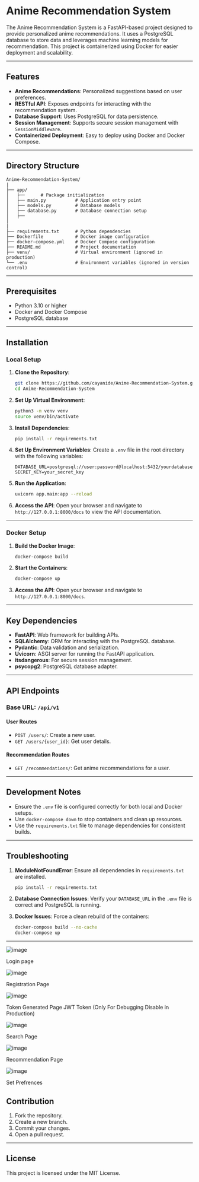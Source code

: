 # Anime Recommendation System

The Anime Recommendation System is a FastAPI-based project designed to provide personalized anime recommendations. It uses a PostgreSQL database to store data and leverages machine learning models for recommendation. This project is containerized using Docker for easier deployment and scalability.

---

## Features

- **Anime Recommendations**: Personalized suggestions based on user preferences.
- **RESTful API**: Exposes endpoints for interacting with the recommendation system.
- **Database Support**: Uses PostgreSQL for data persistence.
- **Session Management**: Supports secure session management with `SessionMiddleware`.
- **Containerized Deployment**: Easy to deploy using Docker and Docker Compose.

---

## Directory Structure

```
Anime-Recommendation-System/
|
├── app/
│   ├──      # Package initialization
│   ├── main.py           # Application entry point
│   ├── models.py         # Database models
│   ├── database.py       # Database connection setup       
│   ├── 
│  
|
├── requirements.txt      # Python dependencies
├── Dockerfile            # Docker image configuration
├── docker-compose.yml    # Docker Compose configuration
├── README.md             # Project documentation
├── venv/                 # Virtual environment (ignored in production)
└── .env                  # Environment variables (ignored in version control)
```

---

## Prerequisites

- Python 3.10 or higher
- Docker and Docker Compose
- PostgreSQL database

---

## Installation

### Local Setup

1. **Clone the Repository**:
   ```bash
   git clone https://github.com/cayanide/Anime-Recommendation-System.git
   cd Anime-Recommendation-System
   ```

2. **Set Up Virtual Environment**:
   ```bash
   python3 -m venv venv
   source venv/bin/activate
   ```

3. **Install Dependencies**:
   ```bash
   pip install -r requirements.txt
   ```

4. **Set Up Environment Variables**:
   Create a `.env` file in the root directory with the following variables:
   ```env
   DATABASE_URL=postgresql://user:password@localhost:5432/yourdatabase
   SECRET_KEY=your_secret_key
   ```

5. **Run the Application**:
   ```bash
   uvicorn app.main:app --reload
   ```

6. **Access the API**:
   Open your browser and navigate to `http://127.0.0.1:8000/docs` to view the API documentation.

---

### Docker Setup

1. **Build the Docker Image**:
   ```bash
   docker-compose build
   ```

2. **Start the Containers**:
   ```bash
   docker-compose up
   ```

3. **Access the API**:
   Open your browser and navigate to `http://127.0.0.1:8000/docs`.

---

## Key Dependencies

- **FastAPI**: Web framework for building APIs.
- **SQLAlchemy**: ORM for interacting with the PostgreSQL database.
- **Pydantic**: Data validation and serialization.
- **Uvicorn**: ASGI server for running the FastAPI application.
- **itsdangerous**: For secure session management.
- **psycopg2**: PostgreSQL database adapter.

---

## API Endpoints

### Base URL: `/api/v1`

#### User Routes
- `POST /users/`: Create a new user.
- `GET /users/{user_id}`: Get user details.

#### Recommendation Routes
- `GET /recommendations/`: Get anime recommendations for a user.

---

## Development Notes

- Ensure the `.env` file is configured correctly for both local and Docker setups.
- Use `docker-compose down` to stop containers and clean up resources.
- Use the `requirements.txt` file to manage dependencies for consistent builds.

---

## Troubleshooting

1. **ModuleNotFoundError**:
   Ensure all dependencies in `requirements.txt` are installed.
   ```bash
   pip install -r requirements.txt
   ```

2. **Database Connection Issues**:
   Verify your `DATABASE_URL` in the `.env` file is correct and PostgreSQL is running.

3. **Docker Issues**:
   Force a clean rebuild of the containers:
   ```bash
   docker-compose build --no-cache
   docker-compose up
   ```

---


![image](https://github.com/user-attachments/assets/2399dd09-eb51-42bb-b6b9-4079318d8d3d)

Login page 

![image](https://github.com/user-attachments/assets/f05de0db-33bc-4c46-bfde-e422abef9f76)

Registration Page

![image](https://github.com/user-attachments/assets/dcc76b34-fae6-4380-96d4-8a7b885d9dfc)


Token Generated Page JWT Token (Only For Debugging Disable in Production)

![image](https://github.com/user-attachments/assets/1943b9ec-218d-4788-8849-210cc9dac32e)

Search Page 

![image](https://github.com/user-attachments/assets/c412e663-a8f1-4c0c-94d2-15302575e44b)

Recommendation Page 

![image](https://github.com/user-attachments/assets/a55b4e79-ec3c-425d-a535-14755d828d46)

Set Prefrences 

## Contribution

1. Fork the repository.
2. Create a new branch.
3. Commit your changes.
4. Open a pull request.

---

## License

This project is licensed under the MIT License.


